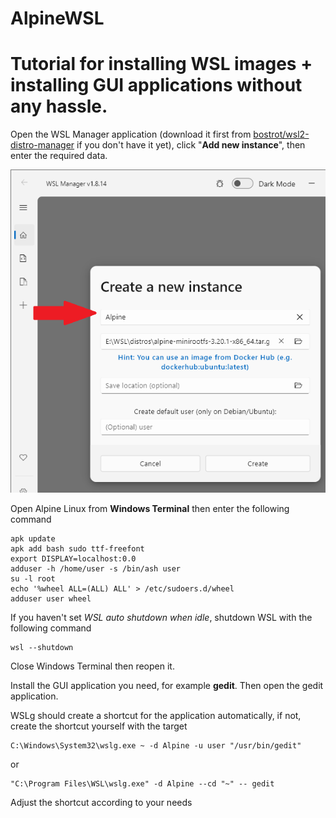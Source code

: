 # AlpineWSL

Tutorial for installing WSL images + installing GUI applications without any hassle.
===
Open the WSL Manager application (download it first from [bostrot/wsl2-distro-manager](https://github.com/bostrot/wsl2-distro-manager) if you don't have it yet), click "<b>Add new instance</b>", then enter the required data.

![](https://raw.githubusercontent.com/cdhtlr/AlpineWSL/main/WSL_Manager.png "WSL Manager")

Open Alpine Linux from <b>Windows Terminal</b> then enter the following command

    apk update
    apk add bash sudo ttf-freefont
    export DISPLAY=localhost:0.0
    adduser -h /home/user -s /bin/ash user
    su -l root
    echo '%wheel ALL=(ALL) ALL' > /etc/sudoers.d/wheel
    adduser user wheel

If you haven't set <i>WSL auto shutdown when idle</i>, shutdown WSL with the following command

    wsl --shutdown

Close Windows Terminal then reopen it.


Install the GUI application you need, for example <b>gedit</b>. Then open the gedit application.

WSLg should create a shortcut for the application automatically, if not, create the shortcut yourself with the target

    C:\Windows\System32\wslg.exe ~ -d Alpine -u user "/usr/bin/gedit"
or

    "C:\Program Files\WSL\wslg.exe" -d Alpine --cd "~" -- gedit

Adjust the shortcut according to your needs
